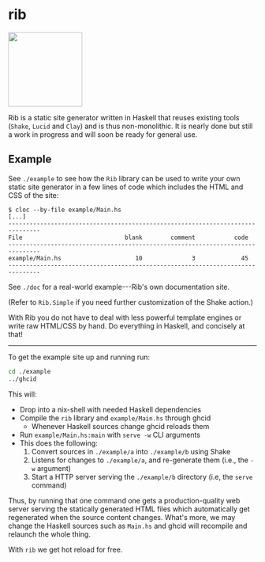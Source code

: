 # rib

<!--
Credit for this image: https://www.svgrepo.com/svg/24439/ribs
-->
<img src="https://raw.githubusercontent.com/srid/rib/master/doc/a/static/ribs.svg?sanitize=true" width="150" />

Rib is a static site generator written in Haskell that reuses existing tools
(`Shake`, `Lucid` and `Clay`) and is thus non-monolithic. It is nearly done but
still a work in progress and will soon be ready for general use.

## Example

See `./example` to see how the `Rib` library can be used to write your own
static site generator in a few lines of code which includes the HTML and CSS of
the site:

```
$ cloc --by-file example/Main.hs
[...]
-------------------------------------------------------------------------------
File                             blank        comment           code
-------------------------------------------------------------------------------
example/Main.hs                     10              3             45
-------------------------------------------------------------------------------
```

See `./doc` for a real-world example---Rib's own documentation site.

(Refer to `Rib.Simple` if you need further customization of the Shake action.)

With Rib you do not have to deal with less powerful template engines or
write raw HTML/CSS by hand. Do everything in Haskell, and concisely at that!

---

To get the example site up and running run:

```bash
cd ./example
../ghcid
```

This will:

- Drop into a nix-shell with needed Haskell dependencies
- Compile the `rib` library and `example/Main.hs` through ghcid
  - Whenever Haskell sources change ghcid reloads them
- Run `example/Main.hs:main` with `serve -w` CLI arguments
- This does the following:
  1. Convert sources in `./example/a` into `./example/b` using Shake
  2. Listens for changes to `./example/a`, and re-generate them (i.e., the `-w` argument)
  3. Start a HTTP server serving the `./example/b` directory (i.e, the `serve` command)

Thus, by running that one command one gets a production-quality web server
serving the statically generated HTML files which automatically get regenerated
when the source content changes. What's more, we may change the Haskell sources
such as `Main.hs` and ghcid will recompile and relaunch the whole thing.

With `rib` we get hot reload for free.
